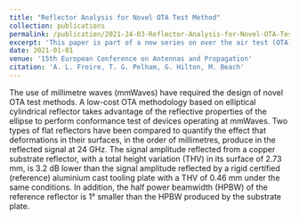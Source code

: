 ```yaml
---
title: "Reflector Analysis for Novel OTA Test Method"
collection: publications
permalink: /publication/2021-24-03-Reflector-Analysis-for-Novel-OTA-Test-Method
excerpt: 'This paper is part of a new series on over the air test (OTA) techniques at 26GHz.'
date: 2021-01-01
venue: '15th European Conference on Antennas and Propagation'
citation: 'A. L. Freire, T. G. Pelham, G. Hilton, M. Beach'
---
```

The use of millimetre waves (mmWaves) have required the design of novel OTA test methods. A low-cost OTA methodology based on elliptical cylindrical reflector takes advantage of the reflective properties of the ellipse to perform conformance test of devices operating at mmWaves. Two types of flat reflectors have been compared to quantify the effect that deformations in their surfaces, in the order of millimetres, produce in the reflected signal at 24 GHz. The signal amplitude reflected from a copper substrate reflector, with a total height variation (THV) in its surface of 2.73 mm, is 3.2 dB lower than the signal amplitude reflected by a rigid certified (reference) aluminium cast tooling plate with a THV of 0.46 mm under the same conditions. In addition, the half power beamwidth (HPBW) of the reference reflector is 1° smaller than the HPBW produced by the substrate plate.
